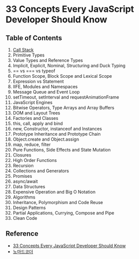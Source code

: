 # 33 Concepts Every JavaScript Developer Should Know

## Table of Contents

1. [Call Stack](01.call_stack/README.md)
2. Primitive Types
3. Value Types and Reference Types
4. Implicit, Explicit, Nominal, Structuring and Duck Typing
5. == vs === vs typeof
6. Function Scope, Block Scope and Lexical Scope
7. Expression vs Statement
8. IIFE, Modules and Namespaces
9. Message Queue and Event Loop
10. setTimeout, setInterval and requestAnimationFrame
11. JavaScript Engines
12. Bitwise Operators, Type Arrays and Array Buffers
13. DOM and Layout Trees
14. Factories and Classes
15. this, call, apply and bind
16. new, Constructor, instanceof and Instances
17. Prototype Inheritance and Prototype Chain
18. Object.create and Object.assign
19. map, reduce, filter
20. Pure Functions, Side Effects and State Mutation
21. Closures
22. High Order Functions
23. Recursion
24. Collections and Generators
25. Promises
26. async/await
27. Data Structures
28. Expensive Operation and Big O Notation
29. Algorithms
30. Inheritance, Polymorphism and Code Reuse
31. Design Patterns
32. Partial Applications, Currying, Compose and Pipe
33. Clean Code

## Reference

- [33 Concepts Every JavaScript Developer Should Know](https://github.com/leonardomso/33-js-concepts)
- [노마드코더](https://youtube.com/playlist?list=PL7jH19IHhOLMmmjrwCi7-dMFVdoU0hhgF&si=zWWqscb5TDG0sBs3)
